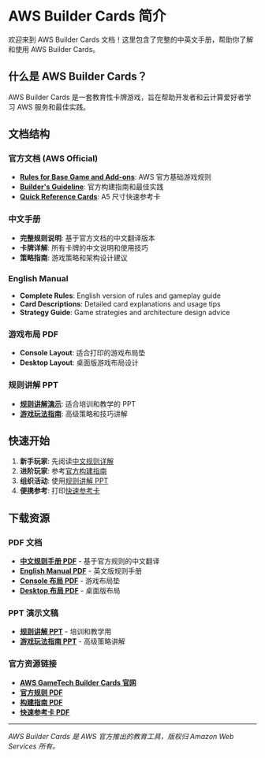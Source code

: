 # AWS Builder Cards 简介

欢迎来到 AWS Builder Cards 文档！这里包含了完整的中英文手册，帮助你了解和使用 AWS Builder Cards。

## 什么是 AWS Builder Cards？

AWS Builder Cards 是一套教育性卡牌游戏，旨在帮助开发者和云计算爱好者学习 AWS 服务和最佳实践。

## 文档结构

### 官方文档 (AWS Official)
- **[Rules for Base Game and Add-ons](./official/rules-base-game.md)**: AWS 官方基础游戏规则
- **[Builder's Guideline](./official/builders-guideline.md)**: 官方构建指南和最佳实践
- **[Quick Reference Cards](./official/quick-reference.md)**: A5 尺寸快速参考卡

### 中文手册
- **完整规则说明**: 基于官方文档的中文翻译版本
- **卡牌详解**: 所有卡牌的中文说明和使用技巧
- **策略指南**: 游戏策略和架构设计建议

### English Manual
- **Complete Rules**: English version of rules and gameplay guide
- **Card Descriptions**: Detailed card explanations and usage tips
- **Strategy Guide**: Game strategies and architecture design advice

### 游戏布局 PDF
- **Console Layout**: 适合打印的游戏布局垫
- **Desktop Layout**: 桌面版游戏布局设计

### 规则讲解 PPT
- **[规则讲解演示](./presentation/rules-explanation.md)**: 适合培训和教学的 PPT
- **[游戏玩法指南](./presentation/gameplay-guide.md)**: 高级策略和技巧讲解

## 快速开始

1. **新手玩家**: 先阅读[中文规则详解](./zh/rules.md)
2. **进阶玩家**: 参考[官方构建指南](./official/builders-guideline.md)
3. **组织活动**: 使用[规则讲解 PPT](./presentation/rules-explanation.md)
4. **便携参考**: 打印[快速参考卡](./official/quick-reference.md)

## 下载资源

### PDF 文档
- **[中文规则手册 PDF](/pdfs/builder-cards/aws-builder-cards-zh.pdf)** - 基于官方规则的中文翻译
- **[English Manual PDF](/pdfs/builder-cards/aws-builder-cards-en.pdf)** - 英文版规则手册
- **[Console 布局 PDF](/pdfs/builder-cards/console-layout-zh.pdf)** - 游戏布局垫
- **[Desktop 布局 PDF](/pdfs/builder-cards/desktop-layout-zh.pdf)** - 桌面版布局

### PPT 演示文稿
- **[规则讲解 PPT](/pdfs/builder-cards/rules-explanation.pptx)** - 培训和教学用
- **[游戏玩法指南 PPT](/pdfs/builder-cards/gameplay-guide.pptx)** - 高级策略讲解

### 官方资源链接
- **[AWS GameTech Builder Cards 官网](https://aws.amazon.com/cn/gametech/buildercards/)**
- **[官方规则 PDF](https://pages.awscloud.com/rs/112-TZM-766/images/awsi-2025-AWSBuilderCards-Rules.pdf)**
- **[构建指南 PDF](https://pages.awscloud.com/rs/112-TZM-766/images/awsi-2025-AWSBuilderCards-BuildersGuideline.pdf)**
- **[快速参考卡 PDF](https://pages.awscloud.com/rs/112-TZM-766/images/AWS-BuilderCards-Quickreference-A5.pdf)**

---

*AWS Builder Cards 是 AWS 官方推出的教育工具，版权归 Amazon Web Services 所有。*